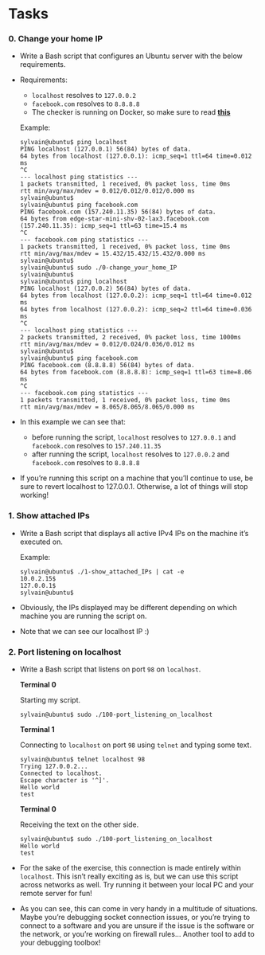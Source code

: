 # Tasks

### 0. Change your home IP
- Write a Bash script that configures an Ubuntu server with the below requirements.

- Requirements:

   - `localhost` resolves to `127.0.0.2`
   - `facebook.com` resolves to `8.8.8.8`
   - The checker is running on Docker, so make sure to read [**this**](http://blog.jonathanargentiero.com/docker-sed-cannot-rename-etcsedl8ysxl-device-or-resource-busy/)

  Example:
  ```
  sylvain@ubuntu$ ping localhost
  PING localhost (127.0.0.1) 56(84) bytes of data.
  64 bytes from localhost (127.0.0.1): icmp_seq=1 ttl=64 time=0.012 ms
  ^C
  --- localhost ping statistics ---
  1 packets transmitted, 1 received, 0% packet loss, time 0ms
  rtt min/avg/max/mdev = 0.012/0.012/0.012/0.000 ms
  sylvain@ubuntu$
  sylvain@ubuntu$ ping facebook.com
  PING facebook.com (157.240.11.35) 56(84) bytes of data.
  64 bytes from edge-star-mini-shv-02-lax3.facebook.com (157.240.11.35): icmp_seq=1 ttl=63 time=15.4 ms
  ^C
  --- facebook.com ping statistics ---
  1 packets transmitted, 1 received, 0% packet loss, time 0ms
  rtt min/avg/max/mdev = 15.432/15.432/15.432/0.000 ms
  sylvain@ubuntu$
  sylvain@ubuntu$ sudo ./0-change_your_home_IP
  sylvain@ubuntu$
  sylvain@ubuntu$ ping localhost
  PING localhost (127.0.0.2) 56(84) bytes of data.
  64 bytes from localhost (127.0.0.2): icmp_seq=1 ttl=64 time=0.012 ms
  64 bytes from localhost (127.0.0.2): icmp_seq=2 ttl=64 time=0.036 ms
  ^C
  --- localhost ping statistics ---
  2 packets transmitted, 2 received, 0% packet loss, time 1000ms
  rtt min/avg/max/mdev = 0.012/0.024/0.036/0.012 ms
  sylvain@ubuntu$
  sylvain@ubuntu$ ping facebook.com
  PING facebook.com (8.8.8.8) 56(84) bytes of data.
  64 bytes from facebook.com (8.8.8.8): icmp_seq=1 ttl=63 time=8.06 ms
  ^C
  --- facebook.com ping statistics ---
  1 packets transmitted, 1 received, 0% packet loss, time 0ms
  rtt min/avg/max/mdev = 8.065/8.065/8.065/0.000 ms
  ```

- In this example we can see that:

   - before running the script, `localhost` resolves to `127.0.0.1` and `facebook.com` resolves to `157.240.11.35`
   - after running the script, `localhost` resolves to `127.0.0.2` and `facebook.com` resolves to `8.8.8.8`

- If you’re running this script on a machine that you’ll continue to use, be sure to revert localhost to 127.0.0.1. Otherwise, a lot of things will stop working!


### 1. Show attached IPs
- Write a Bash script that displays all active IPv4 IPs on the machine it’s executed on.

  Example:
  ```
  sylvain@ubuntu$ ./1-show_attached_IPs | cat -e
  10.0.2.15$
  127.0.0.1$
  sylvain@ubuntu$
  ```
- Obviously, the IPs displayed may be different depending on which machine you are running the script on.
- Note that we can see our localhost IP :)


### 2. Port listening on localhost
- Write a Bash script that listens on port `98` on `localhost`.

  **Terminal 0**
  
  Starting my script.
  ```
  sylvain@ubuntu$ sudo ./100-port_listening_on_localhost
  ```

  **Terminal 1**
  
  Connecting to `localhost` on port `98` using `telnet` and typing some text.
  ```
  sylvain@ubuntu$ telnet localhost 98
  Trying 127.0.0.2...
  Connected to localhost.
  Escape character is '^]'.
  Hello world
  test
  ```

  **Terminal 0**
  
  Receiving the text on the other side.
  ```
  sylvain@ubuntu$ sudo ./100-port_listening_on_localhost
  Hello world
  test
  ```

- For the sake of the exercise, this connection is made entirely within `localhost`. This isn’t really exciting as is, but we can use this script across networks as well. Try running it between your local PC and your remote server for fun!

- As you can see, this can come in very handy in a multitude of situations. Maybe you’re debugging socket connection issues, or you’re trying to connect to a software and you are unsure if the issue is the software or the network, or you’re working on firewall rules… Another tool to add to your debugging toolbox!
